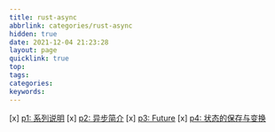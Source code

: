 ```yaml
---
title: rust-async
abbrlink: categories/rust-async
hidden: true
date: 2021-12-04 21:23:28
layout: page
quicklink: true
top:
tags:
categories:
keywords:
---
```


[x]  [p1: 系列说明](/posts/rust-async/p1)
[x]  [p2: 异步简介](/posts/rust-async/p2)
[x]  [p3: Future](/posts/rust-async/p3)
[x]  [p4: 状态的保存与变换](/posts/rust-async/p4)
